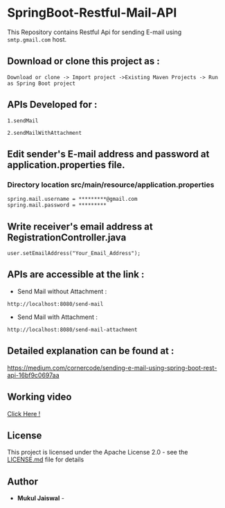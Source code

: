 # SpringBoot-Restful-Mail-API

This Repository contains Restful Api for sending E-mail using `smtp.gmail.com` host.

## Download or clone this project as :

```
Download or clone -> Import project ->Existing Maven Projects -> Run as Spring Boot project
```
## APIs Developed for  :

```
1.sendMail                   

2.sendMailWithAttachment

```
## Edit sender's E-mail address and password at application.properties file.
### Directory location src/main/resource/application.properties
```
spring.mail.username = *********@gmail.com	 
spring.mail.password = *********
```
## Write receiver's email address at RegistrationController.java
```
user.setEmailAddress("Your_Email_Address");
```
## APIs are accessible at the link :

* Send Mail without Attachment :
```
http://localhost:8080/send-mail
```
* Send Mail with Attachment :
```
http://localhost:8080/send-mail-attachment
```
## Detailed explanation can be found at :
<a href= "https://medium.com/cornercode/sending-e-mail-using-spring-boot-rest-api-16bf9c0697aa">https://medium.com/cornercode/sending-e-mail-using-spring-boot-rest-api-16bf9c0697aa</a>

## Working video 

<a href="https://www.youtube.com/watch?v=_f7pzqphMMU
" target="_blank">Click Here !</a>
  
## License

This project is licensed under the Apache License 2.0 - see the [LICENSE.md](LICENSE.md) file for details

## Author

* **Mukul Jaiswal** -

